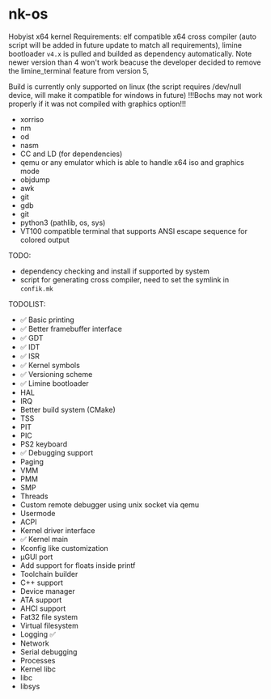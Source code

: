 # nk-os
Hobyist x64 kernel
Requirements: elf compatible x64 cross compiler (auto script will be added in future update to match all requirements),
limine bootloader `v4.x` is pulled and builded as dependency automatically. Note newer version than 4 won't work beacuse the developer
decided to remove the limine_terminal feature from version 5, 

Build is currently only supported on linux (the script requires /dev/null device, will make it compatible for windows in future)
!!!Bochs may not work properly if it was not compiled with graphics option!!!
- xorriso
- nm
- od
- nasm
- CC and LD (for dependencies)
- qemu or any emulator which is able to handle x64 iso and graphics mode
- objdump
- awk
- git
- gdb
- git
- python3 (pathlib, os, sys)
- VT100 compatible terminal that supports ANSI escape sequence for colored output

TODO: 
- dependency checking and install if supported by system
- script for generating cross compiler, need to set the symlink in `confik.mk`

TODOLIST: 
- ✅ Basic printing
- ✅ Better framebuffer interface
- ✅ GDT
- ✅ IDT
- ✅ ISR
- ✅ Kernel symbols
- ✅ Versioning scheme
- ✅ Limine bootloader
- HAL
- IRQ
- Better build system (CMake)
- TSS
- PIT
- PIC
- PS2 keyboard
- ✅ Debugging support
- Paging
- VMM
- PMM
- SMP
- Threads
- Custom remote debugger using unix socket via qemu
- Usermode
- ACPI
- Kernel driver interface
- ✅ Kernel main
- Kconfig like customization
- µGUI port
- Add support for floats inside printf
- Toolchain builder
- C++ support
- Device manager
- ATA support
- AHCI support
- Fat32 file system
- Virtual filesystem
- Logging ✅
- Network
- Serial debugging
- Processes
- Kernel libc
- libc
- libsys
